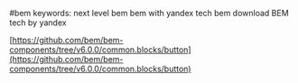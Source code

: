 #bem 
keywords:
	next level bem
	bem with yandex tech
	bem download
BEM tech by yandex

[https://github.com/bem/bem-components/tree/v6.0.0/common.blocks/button](https://github.com/bem/bem-components/tree/v6.0.0/common.blocks/button)